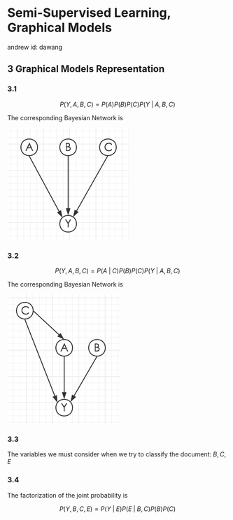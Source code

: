 # Semi-Supervised Learning, Graphical Models

andrew id: dawang


## 3 Graphical Models Representation

### 3.1

$$P(Y,A,B,C)=P(A)P(B)P(C)P(Y\;|\;A,B,C)$$

The corresponding Bayesian Network is

![](./_resources/hw4q31.jpg)

### 3.2

$$P(Y,A,B,C)=P(A\;|\;C)P(B)P(C)P(Y\;|\;A,B,C)$$

The corresponding Bayesian Network is

![](./_resources/hw4q32.jpg)

### 3.3

The variables we must consider when we try to classify the document: $B,C,E$

### 3.4

The factorization of the joint probability is

$$P(Y,B,C,E)=P(Y\;|\;E)P(E\;|\;B,C)P(B)P(C)$$




